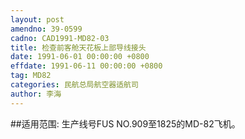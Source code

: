 ```yaml
---
layout: post
amendno: 39-0599
cadno: CAD1991-MD82-03
title: 检查前客舱天花板上部导线接头
date: 1991-06-01 00:00:00 +0800
effdate: 1991-06-11 00:00:00 +0800
tag: MD82
categories: 民航总局航空器适航司
author: 李海
---
```


##适用范围:
生产线号FUS NO.909至1825的MD-82飞机。

